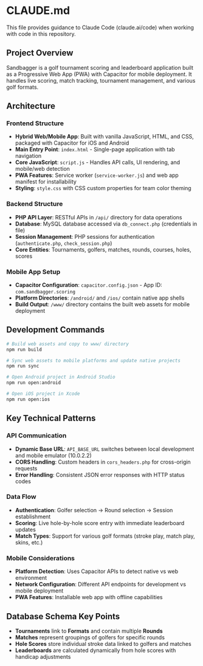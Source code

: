 # CLAUDE.md

This file provides guidance to Claude Code (claude.ai/code) when working with code in this repository.

## Project Overview

Sandbagger is a golf tournament scoring and leaderboard application built as a Progressive Web App (PWA) with Capacitor for mobile deployment. It handles live scoring, match tracking, tournament management, and various golf formats.

## Architecture

### Frontend Structure
- **Hybrid Web/Mobile App**: Built with vanilla JavaScript, HTML, and CSS, packaged with Capacitor for iOS and Android
- **Main Entry Point**: `index.html` - Single-page application with tab navigation
- **Core JavaScript**: `script.js` - Handles API calls, UI rendering, and mobile/web detection
- **PWA Features**: Service worker (`service-worker.js`) and web app manifest for installability
- **Styling**: `style.css` with CSS custom properties for team color theming

### Backend Structure
- **PHP API Layer**: RESTful APIs in `/api/` directory for data operations
- **Database**: MySQL database accessed via `db_connect.php` (credentials in file)
- **Session Management**: PHP sessions for authentication (`authenticate.php`, `check_session.php`)
- **Core Entities**: Tournaments, golfers, matches, rounds, courses, holes, scores

### Mobile App Setup
- **Capacitor Configuration**: `capacitor.config.json` - App ID: `com.sandbagger.scoring`
- **Platform Directories**: `/android/` and `/ios/` contain native app shells
- **Build Output**: `/www/` directory contains the built web assets for mobile deployment

## Development Commands

```bash
# Build web assets and copy to www/ directory
npm run build

# Sync web assets to mobile platforms and update native projects  
npm run sync

# Open Android project in Android Studio
npm run open:android

# Open iOS project in Xcode
npm run open:ios
```

## Key Technical Patterns

### API Communication
- **Dynamic Base URL**: `API_BASE_URL` switches between local development and mobile emulator (10.0.2.2)
- **CORS Handling**: Custom headers in `cors_headers.php` for cross-origin requests
- **Error Handling**: Consistent JSON error responses with HTTP status codes

### Data Flow
- **Authentication**: Golfer selection → Round selection → Session establishment
- **Scoring**: Live hole-by-hole score entry with immediate leaderboard updates
- **Match Types**: Support for various golf formats (stroke play, match play, skins, etc.)

### Mobile Considerations
- **Platform Detection**: Uses Capacitor APIs to detect native vs web environment
- **Network Configuration**: Different API endpoints for development vs mobile deployment
- **PWA Features**: Installable web app with offline capabilities

## Database Schema Key Points
- **Tournaments** link to **Formats** and contain multiple **Rounds**
- **Matches** represent groupings of golfers for specific rounds
- **Hole Scores** store individual stroke data linked to golfers and matches
- **Leaderboards** are calculated dynamically from hole scores with handicap adjustments